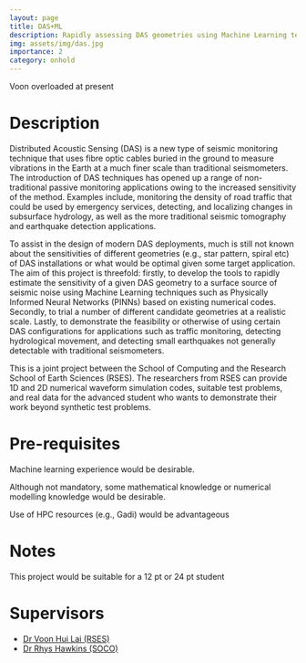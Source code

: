 ```yaml
---
layout: page
title: DAS+ML
description: Rapidly assessing DAS geometries using Machine Learning techniques
img: assets/img/das.jpg
importance: 2
category: onhold
---
```


Voon overloaded at present

# Description

Distributed Acoustic Sensing (DAS) is a new type of seismic monitoring
technique that uses fibre optic cables buried in the ground to measure
vibrations in the Earth at a much finer scale than traditional
seismometers. The introduction of DAS techniques has opened up a range
of non-traditional passive monitoring applications owing to the
increased sensitivity of the method. Examples include, monitoring the
density of road traffic that could be used by emergency services,
detecting, and localizing changes in subsurface hydrology, as well as
the more traditional seismic tomography and earthquake detection
applications.

To assist in the design of modern DAS deployments, much is still not
known about the sensitivities of different geometries (e.g., star
pattern, spiral etc) of DAS installations or what would be optimal
given some target application.  The aim of this project is threefold:
firstly, to develop the tools to rapidly estimate the sensitivity of a
given DAS geometry to a surface source of seismic noise using Machine
Learning techniques such as Physically Informed Neural Networks
(PINNs) based on existing numerical codes. Secondly, to trial a number
of different candidate geometries at a realistic scale. Lastly, to
demonstrate the feasibility or otherwise of using certain DAS
configurations for applications such as traffic monitoring, detecting
hydrological movement, and detecting small earthquakes not generally
detectable with traditional seismometers.

This is a joint project between the School of Computing and the
Research School of Earth Sciences (RSES). The researchers from RSES
can provide 1D and 2D numerical waveform simulation codes, suitable
test problems, and real data for the advanced student who wants to
demonstrate their work beyond synthetic test problems.

# Pre-requisites

Machine learning experience would be desirable.

Although not mandatory, some mathematical knowledge or numerical modelling knowledge would be desirable.

Use of HPC resources (e.g., Gadi) would be advantageous

# Notes

This project would be suitable for a 12 pt or 24 pt student

# Supervisors

- [Dr Voon Hui Lai (RSES)](https://earthsciences.anu.edu.au/people/academics/dr-voon-hui-lai)
- [Dr Rhys Hawkins (SOCO)](https://comp.anu.edu.au/people/rhys-hawkins/)
